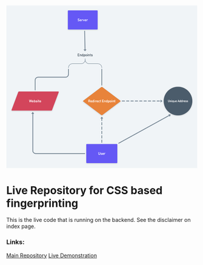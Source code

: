 ![Icon](https://raw.githubusercontent.com/OliverBrotchie/CSS-Fingerprint-Study/main/files/img/diagram.png)

# Live Repository for CSS based fingerprinting
This is the live code that is running on the backend. See the disclaimer on index page.

### Links:
[Main Repository](https://github.com/OliverBrotchie/CSS-Fingerprint)
[Live Demonstration]()

